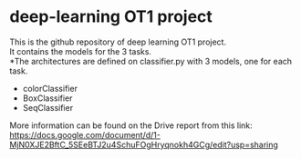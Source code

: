 # deep-learning OT1 project
This is the github repository of deep learning OT1 project. </br>
It contains the models for the 3 tasks. </br>
*The architectures are defined on classifier.py with 3 models, one for each task. </br>
  - colorClassifier</br>
  - BoxClassifier</br>
  - SeqClassifier</br>

More information can be found on the Drive report from this link: https://docs.google.com/document/d/1-MjN0XJE2BftC_5SEeBTJ2u4SchuFOgHryqnokh4GCg/edit?usp=sharing
